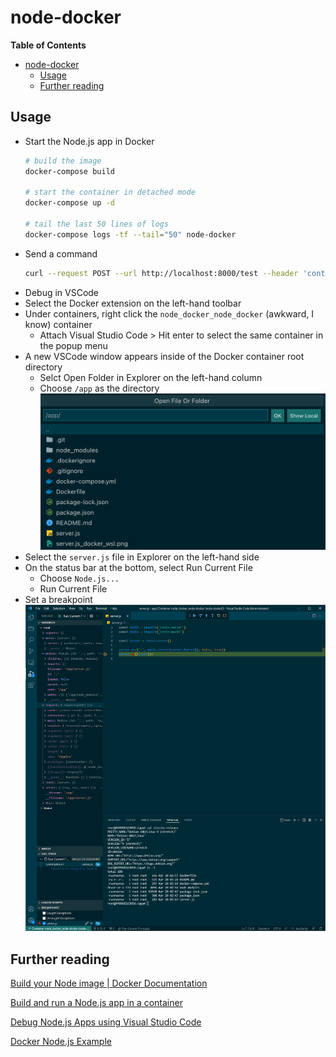 # node-docker

**Table of Contents**
* [node-docker](#node-docker)
  * [Usage](#usage)
  * [Further reading](#further-reading)

## Usage
* Start the Node.js app in Docker
    ```bash
    # build the image
    docker-compose build

    # start the container in detached mode
    docker-compose up -d

    # tail the last 50 lines of logs
    docker-compose logs -tf --tail="50" node-docker
    ```
* Send a command
    ```bash
    curl --request POST --url http://localhost:8000/test --header 'content-type: application/json' --data '{"msg": "testing" }'
    ```
* Debug in VSCode
* Select the Docker extension on the left-hand toolbar
* Under containers, right click the `node_docker_node_docker` (awkward, I know) container
  * Attach Visual Studio Code > Hit enter to select the same container in the popup menu
* A new VSCode window appears inside of the Docker container root directory
  * Selct Open Folder in Explorer on the left-hand column
  * Choose `/app` as the directory
    ![](img/open_folder.png)
* Select the `server.js` file in Explorer on the left-hand side
* On the status bar at the bottom, select Run Current File
  * Choose `Node.js...`
  * Run Current File
* Set a breakpoint
![Profit](img/server.js_docker_wsl.png)

## Further reading
[Build your Node image | Docker Documentation](https://docs.docker.com/language/nodejs/build-images/)

[Build and run a Node.js app in a container](https://code.visualstudio.com/docs/containers/quickstart-node)

[Debug Node.js Apps using Visual Studio Code](https://code.visualstudio.com/docs/nodejs/nodejs-debugging)

[Docker Node.js Example](https://gist.github.com/remarkablemark/a877f2d78bfac0e9aca003c99df137ee)
